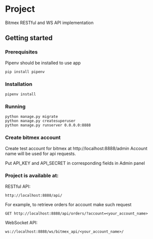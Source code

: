 # Project
Bitmex RESTful and WS API implementation 

## Getting started
### Prerequisites
Pipenv should be installed to use app
```shell script
pip install pipenv
```

### Installation
```shell script
pipenv install
```

### Running
```shell script
python manage.py migrate
python manage.py createsuperuser
python manage.py runserver 0.0.0.0:8888
```

### Create bitmex account
Create test account for bitmex at http://localhost:8888/admin
Account name will be used for api requests.

Put API_KEY and API_SECRET in corresponding fields in Admin panel

### Project is available at:
RESTful API:
```
http://localhost:8888/api/
```

For example, to retrieve orders for account make such request
```shell script
GET http://localhost:8888/api/orders/?account=<your_account_name>
```

WebSocket API:
``` 
ws://localhost:8888/ws/bitmex_api/<your_account_name>/
```
